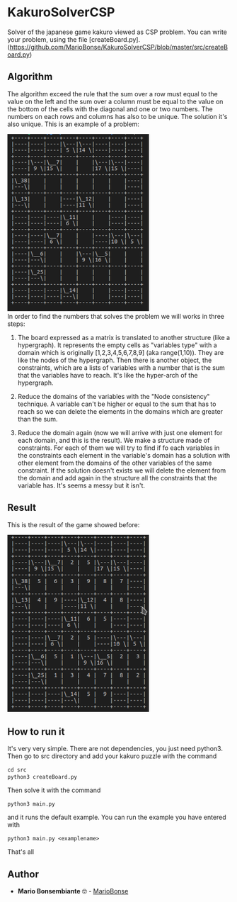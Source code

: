 # KakuroSolverCSP
Solver of the japanese game kakuro viewed as CSP problem.
You can write your problem, using the file [createBoard.py].(https://github.com/MarioBonse/KakuroSolverCSP/blob/master/src/createBoard.py)
## Algorithm
The algorithm exceed the rule that the sum over a row must equal to the value on the left and the sum over a column must be equal to the value on the bottom of the cells with the diagonal and one or two numbers. The numbers on each rows and columns has also to be unique.
The solution it's also unique.
This is an example of a problem:
<div>
  <img src="https://github.com/MarioBonse/KakuroSolverCSP/blob/master/images/kakuroUnsolved.png" width="320" height="400" />
  </div>
In order to find the numbers that solves the problem we will works in three steps:  

1) The board expressed as a matrix is translated to another structure (like a hypergraph). It represents the empty cells as  "variables type" with a domain which is originally [1,2,3,4,5,6,7,8,9] (aka range(1,10)). They are like the nodes of the hypergraph. Then there is another object, the constraints, which are a lists of variables with a number that is the sum that the variables have to reach. It's like the hyper-arch of the hypergraph.  

2) Reduce the domains of the variables with the "Node consistency" technique. A variable can't be higher or equal to the sum that has to reach so we can delete the elements in the domains which are greater than the sum.  

3) Reduce the domain again (now we will arrive with just one element for each domain, and this is the result).
We make a structure made of constraints. For each of them we will try to find if fo each variables in the constraints each element in the variable's domain has a solution with other element from the domains of the other variables of the same constraint. If the solution doesn't exists we will delete the element from the domain and add again in the structure all the constraints that the variable has. It's seems a messy but it isn't.

## Result
This is the result of the game showed before:
<div>
  <img src="https://github.com/MarioBonse/KakuroSolverCSP/blob/master/images/kakuroSolved.png" width="320" height="400" />
  </div>

## How to run it
It's very very simple. There are not dependencies, you just need python3.
Then go to src directory and add your kakuro puzzle with the command
```
cd src
python3 createBoard.py
```
Then solve it with the command 
```
python3 main.py
```
and it runs the default example.
You can run the example you have entered with 
```
python3 main.py <examplename>
```
That's all

## Author
* **Mario Bonsembiante** :nerd_face: - [MarioBonse](https://github.com/MarioBonse)
